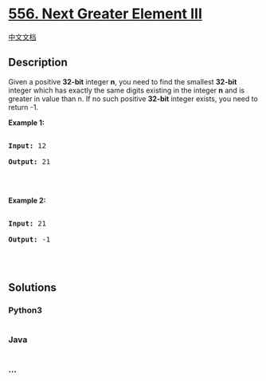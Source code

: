 # [556. Next Greater Element III](https://leetcode.com/problems/next-greater-element-iii)

[中文文档](/solution/0500-0599/0556.Next%20Greater%20Element%20III/README.md)

## Description

<p>Given a positive <strong>32-bit</strong> integer <strong>n</strong>, you need to find the smallest <strong>32-bit</strong> integer which has exactly the same digits existing in the integer <strong>n</strong> and is greater in value than n. If no such positive <strong>32-bit</strong> integer exists, you need to return -1.</p>

<p><strong>Example 1:</strong></p>

<pre>

<strong>Input:</strong> 12

<strong>Output:</strong> 21

</pre>

<p>&nbsp;</p>

<p><strong>Example 2:</strong></p>

<pre>

<strong>Input:</strong> 21

<strong>Output:</strong> -1

</pre>

<p>&nbsp;</p>

## Solutions

<!-- tabs:start -->

### **Python3**

```python

```

### **Java**

```java

```

### **...**

```

```

<!-- tabs:end -->

